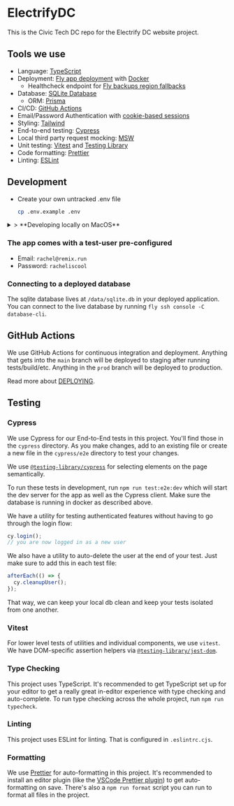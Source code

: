 # ElectrifyDC

This is the Civic Tech DC repo for the Electrify DC website project.

## Tools we use

- Language: [TypeScript](https://typescriptlang.org)
- Deployment: [Fly app deployment](https://fly.io) with [Docker](https://www.docker.com/)
  - Healthcheck endpoint for [Fly backups region fallbacks](https://fly.io/docs/reference/configuration/#services-http_checks)
- Database: [SQLite Database](https://sqlite.org)
  - ORM: [Prisma](https://prisma.io)
- CI/CD: [GitHub Actions](https://github.com/features/actions)
- Email/Password Authentication with [cookie-based sessions](https://remix.run/utils/sessions#md-createcookiesessionstorage)
- Styling: [Tailwind](https://tailwindcss.com/)
- End-to-end testing: [Cypress](https://cypress.io)
- Local third party request mocking: [MSW](https://mswjs.io)
- Unit testing: [Vitest](https://vitest.dev) and [Testing Library](https://testing-library.com)
- Code formatting: [Prettier](https://prettier.io)
- Linting: [ESLint](https://eslint.org)

## Development

- Create your own untracked .env file

  ```sh
  cp .env.example .env
  ```

<details>
<summary>> **Developing locally on MacOS**</summary>

- Nodejs

You'll need to have Nodejs installed locally. See [.tool-versions](./.tool-versions) for the version.

I use [asdf](https://asdf-vm.com/) to manage my tool versions but you could also use `n`, `nvm`, or specific versions of `Nodejs`.

- Install dependencies

```
npm install
```

- Run the setup script once

The setup script sets up the database, runs any pending migrations, and seeds the database with some starter data.

```sh
npm run setup
```

- Start dev server:

This starts your app in development mode, rebuilding assets on file changes.

```sh
npm run dev
```

</details>

### The app comes with a test-user pre-configured

- Email: `rachel@remix.run`
- Password: `racheliscool`

### Connecting to a deployed database

The sqlite database lives at `/data/sqlite.db` in your deployed application. You can connect to the live database by running `fly ssh console -C database-cli`.

## GitHub Actions

We use GitHub Actions for continuous integration and deployment. Anything that gets into the `main` branch will be deployed to staging after running tests/build/etc. Anything in the `prod` branch will be deployed to production.

Read more about [DEPLOYING](./DEPLOYING.md).

## Testing

### Cypress

We use Cypress for our End-to-End tests in this project. You'll find those in the `cypress` directory. As you make changes, add to an existing file or create a new file in the `cypress/e2e` directory to test your changes.

We use [`@testing-library/cypress`](https://testing-library.com/cypress) for selecting elements on the page semantically.

To run these tests in development, run `npm run test:e2e:dev` which will start the dev server for the app as well as the Cypress client. Make sure the database is running in docker as described above.

We have a utility for testing authenticated features without having to go through the login flow:

```ts
cy.login();
// you are now logged in as a new user
```

We also have a utility to auto-delete the user at the end of your test. Just make sure to add this in each test file:

```ts
afterEach(() => {
  cy.cleanupUser();
});
```

That way, we can keep your local db clean and keep your tests isolated from one another.

### Vitest

For lower level tests of utilities and individual components, we use `vitest`. We have DOM-specific assertion helpers via [`@testing-library/jest-dom`](https://testing-library.com/jest-dom).

### Type Checking

This project uses TypeScript. It's recommended to get TypeScript set up for your editor to get a really great in-editor experience with type checking and auto-complete. To run type checking across the whole project, run `npm run typecheck`.

### Linting

This project uses ESLint for linting. That is configured in `.eslintrc.cjs`.

### Formatting

We use [Prettier](https://prettier.io/) for auto-formatting in this project. It's recommended to install an editor plugin (like the [VSCode Prettier plugin](https://marketplace.visualstudio.com/items?itemName=esbenp.prettier-vscode)) to get auto-formatting on save. There's also a `npm run format` script you can run to format all files in the project.
